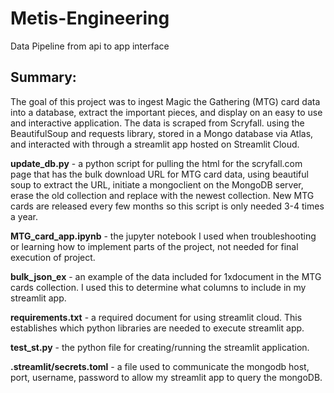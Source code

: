 # Metis-Engineering
Data Pipeline from api to app interface

## Summary:
The goal of this project was to ingest Magic the Gathering (MTG) card data into a database, extract the important pieces, and
display on an easy to use and interactive application. The data is scraped from Scryfall. using the BeautifulSoup and requests
library, stored in a Mongo database via Atlas, and interacted with through a streamlit app hosted on Streamlit Cloud.

**update_db.py** - a python script for pulling the html for the scryfall.com page that has the bulk download URL for MTG card data,
using beautiful soup to extract the URL, initiate a mongoclient on the MongoDB server, erase the old collection and replace with
the newest collection. New MTG cards are released every few months so this script is only needed 3-4 times a year.

**MTG_card_app.ipynb** - the jupyter notebook I used when troubleshooting or learning how to implement parts of the project, not needed
for final execution of project.

**bulk_json_ex** - an example of the data included for 1xdocument in the MTG cards collection. I used this to determine what columns to
include in my streamlit app.

**requirements.txt** - a required document for using streamlit cloud. This establishes which python libraries are needed to execute streamlit
app.

**test_st.py** - the python file for creating/running the streamlit application.

**.streamlit/secrets.toml** - a file used to communicate the mongodb host, port, username, password to allow my streamlit app to query the mongoDB.
